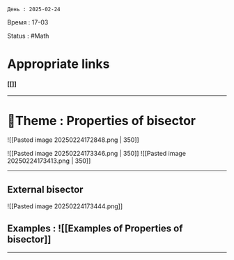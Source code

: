 	День : 2025-02-24 
Время : 17-03

Status : #Math  


# Appropriate links
#### [[]]

---

# 📏Theme : Properties of bisector


![[Pasted image 20250224172848.png | 350]]


![[Pasted image 20250224173346.png | 350]]
![[Pasted image 20250224173413.png | 350]]


---
 ## External bisector
 
![[Pasted image 20250224173444.png]]



## Examples : ![[Examples of Properties of bisector]]


---
